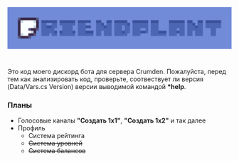 ![Title](https://github.com/Avatcher/Friendplant/blob/main/assets/titles/01.png)

#
Это код моего дискорд бота для сервера Crumden. Пожалуйста, перед тем как анализировать код, проверьте, соотвествует ли версия (Data/Vars.cs Version) версии выводимой командой <b>*help</b>.

### Планы
- Голосовые каналы <b>"Создать 1х1"</b>, <b>"Создать 1х2"</b> и так далее
- Профиль
  - Система рейтинга
  - <s>Система уровней</s>
  - <s>Система балансов</s>
